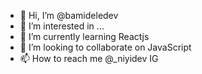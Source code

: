 - 👋 Hi, I’m @bamideledev
- 👀 I’m interested in ...
- 🌱 I’m currently learning Reactjs
- 💞️ I’m looking to collaborate on JavaScript 
- 📫 How to reach me @_niyidev IG

<!---
bamideledev/bamideledev is a ✨ special ✨ repository because its `README.md` (this file) appears on your GitHub profile.
You can click the Preview link to take a look at your changes.
--->
